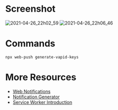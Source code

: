 # Screenshot

![2021-04-26_22h02_59](https://user-images.githubusercontent.com/49380593/116180150-10382e80-a6de-11eb-8aea-3b95cffa1f54.png)
![2021-04-26_22h06_46](https://user-images.githubusercontent.com/49380593/116180155-11695b80-a6de-11eb-92ab-40050675c421.png)

# Commands

```shell
npx web-push generate-vapid-keys
```

# More Resources

- [Web Notifications](https://developers.google.com/web/fundamentals/codelabs/push-notifications)
- [Notification Generator](https://tests.peter.sh/notification-generator/#title=2;;dir=1)
- [Service Worker Introduction](https://developers.google.com/web/fundamentals/primers/service-workers?hl=es)
